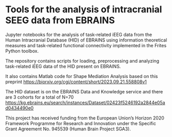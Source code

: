 # Tools for the analysis of intracranial SEEG data from EBRAINS
Jupyter notebooks for the analysis of task-related iEEG data from the Human Intracranial Database (HID) of EBRAINS using information theoretical measures and task-related functional connectivity implemented in the Frites Python toolbox.

The repository contains scripts for loading, preprocessing and analyzing task-related iEEG data of the HID present on EBRAINS.

It also contains Matlab code for Shape Mediation Analysis based on this preprint 
https://biorxiv.org/cgi/content/short/2023.09.21.558808v1

The HID dataset is on the EBRAINS Data and Knowledge service and there are 3 cohorts for a total of N=70
https://kg.ebrains.eu/search/instances/Dataset/02423f5246192a2844e05ad0434490e0

This project has received funding from the European Union’s Horizon 2020 Framework Programme for Research and
Innovation under the Specific Grant Agreement No. 945539 (Human Brain Project SGA3).
